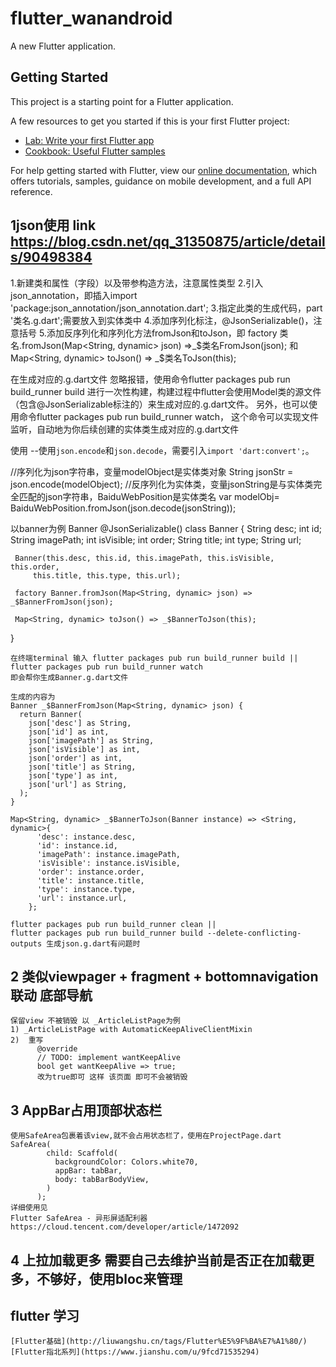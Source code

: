 # flutter_wanandroid

A new Flutter application.

## Getting Started

This project is a starting point for a Flutter application.

A few resources to get you started if this is your first Flutter project:

- [Lab: Write your first Flutter app](https://flutter.dev/docs/get-started/codelab)
- [Cookbook: Useful Flutter samples](https://flutter.dev/docs/cookbook)

For help getting started with Flutter, view our
[online documentation](https://flutter.dev/docs), which offers tutorials,
samples, guidance on mobile development, and a full API reference.

## 1json使用 link https://blog.csdn.net/qq_31350875/article/details/90498384
  1.新建类和属性（字段）以及带参构造方法，注意属性类型
  2.引入json_annotation，即插入import 'package:json_annotation/json_annotation.dart';
  3.指定此类的生成代码，part '类名.g.dart';需要放入到实体类中
  4.添加序列化标注，@JsonSerializable()，注意括号
  5.添加反序列化和序列化方法fromJson和toJson，即
  factory 类名.fromJson(Map<String, dynamic> json) =>_$类名FromJson(json);
  和
  Map<String, dynamic> toJson() => _$类名ToJson(this);

  在生成对应的.g.dart文件
  忽略报错，使用命令flutter packages pub run build_runner build
  进行一次性构建，构建过程中flutter会使用Model类的源文件（包含@JsonSerializable标注的）来生成对应的.g.dart文件。
  另外，也可以使用命令flutter packages pub run build_runner watch，
  这个命令可以实现文件监听，自动地为你后续创建的实体类生成对应的.g.dart文件

  使用 --使用`json.encode`和`json.decode`，需要引入`import 'dart:convert';`。

   //序列化为json字符串，变量modelObject是实体类对象
   String jsonStr = json.encode(modelObject);
   //反序列化为实体类，变量jsonString是与实体类完全匹配的json字符串，BaiduWebPosition是实体类名
   var modelObj= BaiduWebPosition.fromJson(json.decode(jsonString));

   以banner为例
   Banner
   @JsonSerializable()
   class Banner {
     String desc;
     int id;
     String imagePath;
     int isVisible;
     int order;
     String title;
     int type;
     String url;

     Banner(this.desc, this.id, this.imagePath, this.isVisible, this.order,
         this.title, this.type, this.url);

     factory Banner.fromJson(Map<String, dynamic> json) => _$BannerFromJson(json);

     Map<String, dynamic> toJson() => _$BannerToJson(this);
   }

    在终端terminal 输入 flutter packages pub run build_runner build || flutter packages pub run build_runner watch
    即会帮你生成Banner.g.dart文件

    生成的内容为
    Banner _$BannerFromJson(Map<String, dynamic> json) {
      return Banner(
        json['desc'] as String,
        json['id'] as int,
        json['imagePath'] as String,
        json['isVisible'] as int,
        json['order'] as int,
        json['title'] as String,
        json['type'] as int,
        json['url'] as String,
      );
    }

    Map<String, dynamic> _$BannerToJson(Banner instance) => <String, dynamic>{
          'desc': instance.desc,
          'id': instance.id,
          'imagePath': instance.imagePath,
          'isVisible': instance.isVisible,
          'order': instance.order,
          'title': instance.title,
          'type': instance.type,
          'url': instance.url,
        };
        
    flutter packages pub run build_runner clean || 
    flutter packages pub run build_runner build --delete-conflicting-outputs 生成json.g.dart有问题时
    
##  2 类似viewpager + fragment + bottomnavigation联动 底部导航
    保留view 不被销毁 以 _ArticleListPage为例
    1) _ArticleListPage with AutomaticKeepAliveClientMixin 
    2)  重写
          @override
          // TODO: implement wantKeepAlive
          bool get wantKeepAlive => true;
          改为true即可 这样 该页面 即可不会被销毁
        
## 3 AppBar占用顶部状态栏
    使用SafeArea包裹着该view,就不会占用状态栏了，使用在ProjectPage.dart
    SafeArea(
            child: Scaffold(
              backgroundColor: Colors.white70,
              appBar: tabBar,
              body: tabBarBodyView,
            )
          );
    详细使用见 
    Flutter SafeArea - 异形屏适配利器
    https://cloud.tencent.com/developer/article/1472092

## 4 上拉加载更多 需要自己去维护当前是否正在加载更多，不够好，使用bloc来管理
    
    
## flutter 学习
    [Flutter基础](http://liuwangshu.cn/tags/Flutter%E5%9F%BA%E7%A1%80/)
    [Flutter指北系列](https://www.jianshu.com/u/9fcd71535294)
    
    
    
